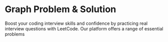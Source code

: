 # Graph Problem & Solution

Boost your coding interview skills and confidence by practicing real interview questions with LeetCode. Our platform offers a range of essential problems

